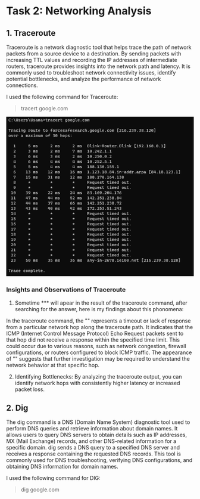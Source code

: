 # Task 2: Networking Analysis

## 1. Traceroute


Traceroute is a network diagnostic tool that helps trace the path of network packets from a source device to a destination. By sending packets with increasing TTL values and recording the IP addresses of intermediate routers, traceroute provides insights into the network path and latency. It is commonly used to troubleshoot network connectivity issues, identify potential bottlenecks, and analyze the performance of network connections.

I used the following command for Traceroute:

>tracert google.com


![Alt text](lab6tr.png)





### Insights and Observations of Traceroute
1. Sometime *** will apear in the result of the traceroute command, after searching for the answer, here is my findings about this phonomena:

In the traceroute command, the "" represents a timeout or lack of response from a particular network hop along the traceroute path. It indicates that the ICMP (Internet Control Message Protocol) Echo Request packets sent to that hop did not receive a response within the specified time limit. This could occur due to various reasons, such as network congestion, firewall configurations, or routers configured to block ICMP traffic. The appearance of "" suggests that further investigation may be required to understand the network behavior at that specific hop. 



2. Identifying Bottlenecks: By analyzing the traceroute output, you can identify network hops with consistently higher latency or increased packet loss.



## 2. Dig



The dig command is a DNS (Domain Name System) diagnostic tool used to perform DNS queries and retrieve information about domain names. It allows users to query DNS servers to obtain details such as IP addresses, MX (Mail Exchange) records, and other DNS-related information for a specific domain. dig sends a DNS query to a specified DNS server and receives a response containing the requested DNS records. This tool is commonly used for DNS troubleshooting, verifying DNS configurations, and obtaining DNS information for domain names.



I used the following command for DIG:



>dig google.com



